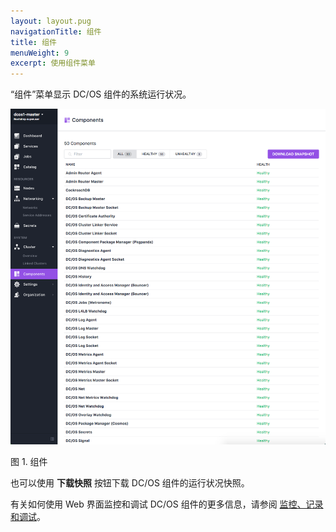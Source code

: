 ```yaml
---
layout: layout.pug
navigationTitle: 组件
title: 组件
menuWeight: 9
excerpt: 使用组件菜单
---
```


“组件”菜单显示 DC/OS 组件的系统运行状况。

![Components](/1.11/img/components-ee.png)

图 1. 组件

也可以使用 **下载快照** 按钮下载 DC/OS 组件的运行状况快照。

有关如何使用 Web 界面监控和调试 DC/OS 组件的更多信息，请参阅 [监控、记录和调试](/1.11/monitoring/)。
